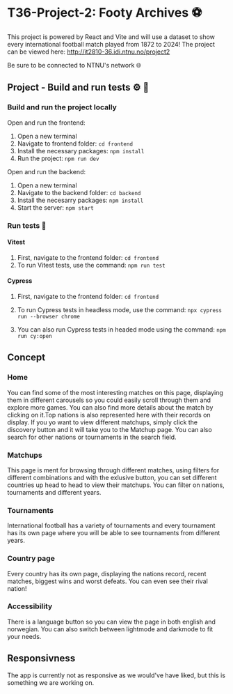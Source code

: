 # T36-Project-2: Footy Archives ⚽
This project is powered by React and Vite and will use a dataset to show every international football match played from 1872 to 2024!
The project can be viewed here: http://it2810-36.idi.ntnu.no/project2 

Be sure to be connected to NTNU's network 🌐


## Project - Build and run tests :gear: :wrench:
### Build and run the project locally



Open and run the frontend:
1. Open a new terminal
2. Navigate to frontend folder: `cd frontend`
3. Install the necessary packages: `npm install`
4. Run the project: `npm run dev`

Open and run the backend:
1. Open a new terminal
2. Navigate to the backend folder: `cd backend`
3. Install the necesarry packages: `npm install`
4. Start the server: `npm start`


### Run tests :wrench:
#### Vitest
1. First, navigate to the frontend folder: `cd frontend`
2. To run Vitest tests, use the command: `npm run test`

#### Cypress
1. First, navigate to the frontend folder: `cd frontend`
2. To run Cypress tests in headless mode, use the command: `npx cypress run --browser chrome`

3. You can also run Cypress tests in headed mode using the command: `npm run cy:open` 


## Concept
### Home
You can find some of the most interesting matches on this page, displaying them in different carousels so you could easily scroll through them and explore more games. You can also find more details about the match by clicking on it.Top nations is also represented here with their records on display. If you yo want to view different matchups, simply click the discovery button and it will take you to the Matchup page. You can also search for other nations or tournaments in the search field.
### Matchups
This page is ment for browsing through different matches, using filters for different combinations and with the exlusive button, you can set different countries up head to head to view their matchups. You can filter on nations, tournaments and different years.

### Tournaments
International football has a variety of tournaments and every tournament has its own page where you will be able to see tournaments from different years.

### Country page
Every country has its own page, displaying the nations record, recent matches, biggest wins and worst defeats. You can even see their rival nation!

### Accessibility
There is a language button so you can view the page in both english and norwegian. You can also switch between lightmode and darkmode to fit your needs.

## Responsivness
The app is currently not as responsive as we would've have liked, but this is something we are working on.









